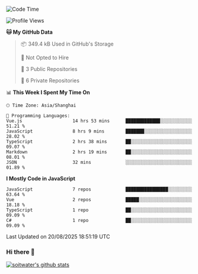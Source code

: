 <!--START_SECTION:waka-->
![Code Time](http://img.shields.io/badge/Code%20Time-5%2C429%20hrs%2058%20mins-blue)

![Profile Views](http://img.shields.io/badge/Profile%20Views-0-blue)

**🐱 My GitHub Data** 

> 📦 349.4 kB Used in GitHub's Storage 
 > 
> 🚫 Not Opted to Hire
 > 
> 📜 3 Public Repositories 
 > 
> 🔑 6 Private Repositories 
 > 
📊 **This Week I Spent My Time On** 

```text
🕑︎ Time Zone: Asia/Shanghai

💬 Programming Languages: 
Vue.js                   14 hrs 53 mins      █████████████░░░░░░░░░░░░   51.21 % 
JavaScript               8 hrs 9 mins        ███████░░░░░░░░░░░░░░░░░░   28.02 % 
TypeScript               2 hrs 38 mins       ██░░░░░░░░░░░░░░░░░░░░░░░   09.07 % 
Markdown                 2 hrs 19 mins       ██░░░░░░░░░░░░░░░░░░░░░░░   08.01 % 
JSON                     32 mins             ░░░░░░░░░░░░░░░░░░░░░░░░░   01.89 % 
```

**I Mostly Code in JavaScript** 

```text
JavaScript               7 repos             ████████████████░░░░░░░░░   63.64 % 
Vue                      2 repos             █████░░░░░░░░░░░░░░░░░░░░   18.18 % 
TypeScript               1 repo              ██░░░░░░░░░░░░░░░░░░░░░░░   09.09 % 
C#                       1 repo              ██░░░░░░░░░░░░░░░░░░░░░░░   09.09 % 
```




 Last Updated on 20/08/2025 18:51:19 UTC
<!--END_SECTION:waka-->

### Hi there 👋
[![soitwater's github stats](https://github-readme-stats.vercel.app/api?username=soitwater)](https://github.com/soitwater/github-readme-stats)
